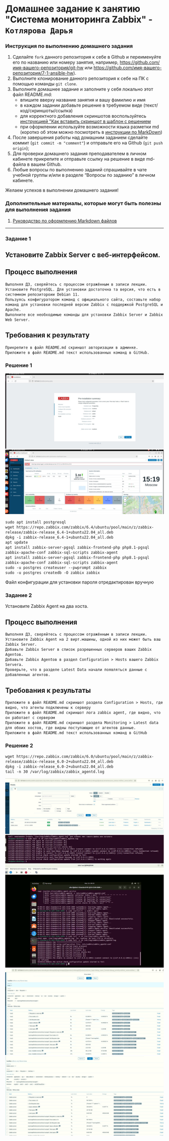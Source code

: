 # Домашнее задание к занятию "Система мониторинга Zabbix" - `Котлярова Дарья`


### Инструкция по выполнению домашнего задания

   1. Сделайте `fork` данного репозитория к себе в Github и переименуйте его по названию или номеру занятия, например, https://github.com/имя-вашего-репозитория/git-hw или  https://github.com/имя-вашего-репозитория/7-1-ansible-hw).
   2. Выполните клонирование данного репозитория к себе на ПК с помощью команды `git clone`.
   3. Выполните домашнее задание и заполните у себя локально этот файл README.md:
      - впишите вверху название занятия и вашу фамилию и имя
      - в каждом задании добавьте решение в требуемом виде (текст/код/скриншоты/ссылка)
      - для корректного добавления скриншотов воспользуйтесь [инструкцией "Как вставить скриншот в шаблон с решением](https://github.com/netology-code/sys-pattern-homework/blob/main/screen-instruction.md)
      - при оформлении используйте возможности языка разметки md (коротко об этом можно посмотреть в [инструкции  по MarkDown](https://github.com/netology-code/sys-pattern-homework/blob/main/md-instruction.md))
   4. После завершения работы над домашним заданием сделайте коммит (`git commit -m "comment"`) и отправьте его на Github (`git push origin`);
   5. Для проверки домашнего задания преподавателем в личном кабинете прикрепите и отправьте ссылку на решение в виде md-файла в вашем Github.
   6. Любые вопросы по выполнению заданий спрашивайте в чате учебной группы и/или в разделе “Вопросы по заданию” в личном кабинете.
   
Желаем успехов в выполнении домашнего задания!
   
### Дополнительные материалы, которые могут быть полезны для выполнения задания

1. [Руководство по оформлению Markdown файлов](https://gist.github.com/Jekins/2bf2d0638163f1294637#Code)

---

### Задание 1  

## Установите Zabbix Server с веб-интерфейсом.
## Процесс выполнения

    Выполняя ДЗ, сверяйтесь с процессом отражённым в записи лекции.
    Установите PostgreSQL. Для установки достаточна та версия, что есть в системном репозитороии Debian 11.
    Пользуясь конфигуратором команд с официального сайта, составьте набор команд для установки последней версии Zabbix с поддержкой PostgreSQL и Apache.
    Выполните все необходимые команды для установки Zabbix Server и Zabbix Web Server.

## Требования к результату

    Прикрепите в файл README.md скриншот авторизации в админке.
    Приложите в файл README.md текст использованных команд в GitHub.



### Решение 1

![auth](https://github.com/EndlessJ0y/Screens/blob/main/auth.jfif)
![web](https://github.com/EndlessJ0y/Screens/blob/main/photo1711455596.jpeg)

	sudo apt install postgresql
	wget https://repo.zabbix.com/zabbix/6.4/ubuntu/pool/main/z/zabbix-release/zabbix-release_6.4-1+ubuntu22.04_all.deb
	dpkg -i zabbix-release_6.4-1+ubuntu22.04_all.deb
	apt update
	apt install zabbix-server-pgsql zabbix-frontend-php php8.1-pgsql zabbix-apache-conf zabbix-sql-scripts zabbix-agent
	apt install zabbix-server-pgsql zabbix-frontend-php php8.1-pgsql zabbix-apache-conf zabbix-sql-scripts zabbix-agent
	sudo -u postgres createuser --pwprompt zabbix
	sudo -u postgres createdb -O zabbix zabbix

Файл конфигурации для установки пароля отредактирован вручную

### Задание 2

Установите Zabbix Agent на два хоста.

## Процесс выполнения

    Выполняя ДЗ, сверяйтесь с процессом отражённым в записи лекции.
    Установите Zabbix Agent на 2 вирт.машины, одной из них может быть ваш Zabbix Server.
    Добавьте Zabbix Server в список разрешенных серверов ваших Zabbix Agentов.
    Добавьте Zabbix Agentов в раздел Configuration > Hosts вашего Zabbix Servera.
    Проверьте, что в разделе Latest Data начали появляться данные с добавленных агентов.

## Требования к результаты

    Приложите в файл README.md скриншот раздела Configuration > Hosts, где видно, что агенты подключены к серверу
    Приложите в файл README.md скриншот лога zabbix agent, где видно, что он работает с сервером
    Приложите в файл README.md скриншот раздела Monitoring > Latest data для обоих хостов, где видны поступающие от агентов данные.
    Приложите в файл README.md текст использованных команд в GitHub

### Решение 2

	wget https://repo.zabbix.com/zabbix/6.0/ubuntu/pool/main/z/zabbix-release/zabbix-release_6.0-2+ubuntu22.04_all.deb
	dpkg -i zabbix-release_6.0-2+ubuntu22.04_all.deb
	tail -n 30 /var/log/zabbix/zabbix_agentd.log

![hosts](https://github.com/EndlessJ0y/Screens/blob/main/photo1711458540.jpeg)
![logs1](https://github.com/EndlessJ0y/Screens/blob/main/photo1711459087.jpeg)
![logs2](https://github.com/EndlessJ0y/Screens/blob/main/photo1711459227.jpeg)
![lastdata1](https://github.com/EndlessJ0y/Screens/blob/main/photo1711459294.jpeg)
![lastdata2](https://github.com/EndlessJ0y/Screens/blob/main/photo1711459332.jpeg)
